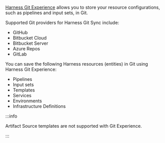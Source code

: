 [Harness Git Experience](/docs/platform/git-experience/git-experience-overview) allows you to store your resource configurations, such as pipelines and input sets, in Git.

Supported Git providers for Harness Git Sync include:

- GitHub
- Bitbucket Cloud
- Bitbucket Server
- Azure Repos
- GitLab

You can save the following Harness resources (entities) in Git using Harness Git Experience:

- Pipelines
- Input sets
- Templates
- Services
- Environments
- Infrastructure Definitions

:::info

Artifact Source templates are not supported with Git Experience.

:::
